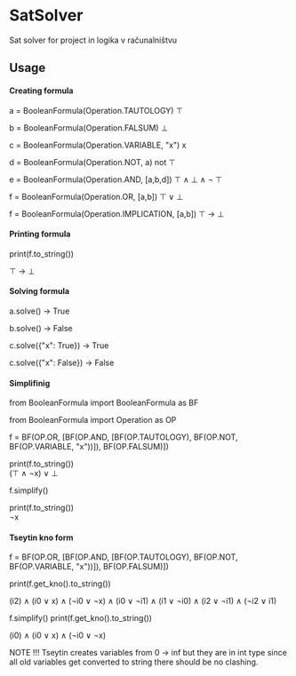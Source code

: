 # SatSolver

Sat solver for project in logika v računalništvu

## Usage

#### Creating formula

a = BooleanFormula(Operation.TAUTOLOGY)  ⊤

b = BooleanFormula(Operation.FALSUM)  ⊥

c = BooleanFormula(Operation.VARIABLE, "x")  x

d = BooleanFormula(Operation.NOT, a)  not ⊤

e = BooleanFormula(Operation.AND, [a,b,d])    ⊤ ∧ ⊥  ∧ ¬ ⊤

f = BooleanFormula(Operation.OR, [a,b])   ⊤ ∨ ⊥

f = BooleanFormula(Operation.IMPLICATION, [a,b])  ⊤ → ⊥

#### Printing formula

print(f.to_string())

⊤ → ⊥

#### Solving formula

a.solve()  -> True

b.solve() -> False

c.solve({"x": True}) -> True

c.solve({"x": False}) -> False

#### Simplifinig

from BooleanFormula import BooleanFormula as BF

from BooleanFormula import Operation as OP

f = BF(OP.OR, [BF(OP.AND, [BF(OP.TAUTOLOGY), BF(OP.NOT, BF(OP.VARIABLE, "x"))]), BF(OP.FALSUM)])

print(f.to_string())   
(⊤ ∧ ¬x) ∨ ⊥

f.simplify()

print(f.to_string())   
¬x

#### Tseytin kno form

f = BF(OP.OR, [BF(OP.AND, [BF(OP.TAUTOLOGY), BF(OP.NOT, BF(OP.VARIABLE, "x"))]), BF(OP.FALSUM)])

print(f.get_kno().to_string())

(i2) ∧ (i0 ∨ x) ∧ (¬i0 ∨ ¬x) ∧ (i0 ∨ ¬i1) ∧ (i1 ∨ ¬i0) ∧ (i2 ∨ ¬i1) ∧ (¬i2 ∨ i1)

f.simplify()
print(f.get_kno().to_string())

(i0) ∧ (i0 ∨ x) ∧ (¬i0 ∨ ¬x)

NOTE !!! Tseytin creates variables from 0 -> inf but they are in int type since all old variables
get converted to string there should be no clashing. 

